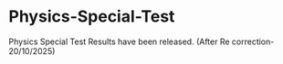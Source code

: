 # Physics-Special-Test
Physics Special Test Results have been released. (After Re correction-20/10/2025)
